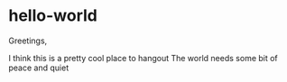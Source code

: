 # hello-world
Greetings,

I think this is a pretty cool place to hangout
The world needs some bit of peace and quiet
